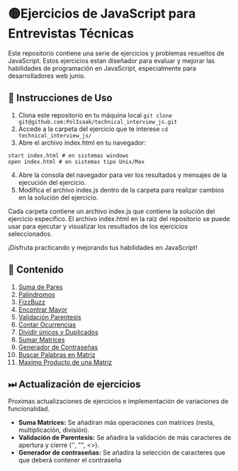 # 🟡Ejercicios de JavaScript para Entrevistas Técnicas

Este repositorio contiene una serie de ejercicios y problemas resueltos de JavaScript. 
Estos ejercicios estan diseñador para evaluar y mejorar las habilidades de programación en JavaScript, 
especialmente para desarrolladores web junio.

## 📏 Instrucciones de Uso
1. Clona este repositorio en tu máquina local `git clone git@github.com:PolIsaak/technical_interview_js.git`
2. Accede a la carpeta del ejercicio que te interese `cd technical_interview_js/`
3. Abre el archivo index.html en tu navegador:
```
start index.html # en sistemas windows
open index.html # en sistemas tipo Unix/Max
```
4. Abre la consola del navegador para ver los resultados y mensajes de la ejecución del ejercicio.
5. Modifica el archivo index.js dentro de la carpeta para realizar cambios en la solución del ejercicio.

Cada carpeta contiene un archivo index.js que contiene la solución del ejercicio específico. 
El archivo index.html en la raíz del repositorio se puede usar para ejecutar y visualizar los resultados de los ejercicios seleccionados.

¡Disfruta practicando y mejorando tus habilidades en JavaScript!

## 📁 Contenido
1. [Suma de Pares](https://github.com/PolIsaak/technical_interview_js/tree/main/Suma%20Pares)
2. [Palíndromos](https://github.com/PolIsaak/technical_interview_js/tree/main/Palindromo)
3. [FizzBuzz](https://github.com/PolIsaak/technical_interview_js/tree/main/FizzBuzz)
4. [Encontrar Mayor](https://github.com/PolIsaak/technical_interview_js/tree/main/Encontrar%20Numero%20Mayor)
5. [Validación Parentesis](https://github.com/PolIsaak/technical_interview_js/tree/main/Validar%20Parentesis)
7. [Contar Ocurrencias](https://github.com/PolIsaak/technical_interview_js/tree/main/Contar%20Ocurrencias)
8. [Dividir únicos y Duplicados](https://github.com/PolIsaak/technical_interview_js/tree/main/Encontrar%20Duplicados)
9. [Sumar Matrices](https://github.com/PolIsaak/technical_interview_js/tree/main/Suma%20Matrices)
10. [Generador de Contraseñas](https://github.com/PolIsaak/technical_interview_js/tree/main/Generador%20Passwords)
11. [Buscar Palabras en Matriz](https://github.com/PolIsaak/technical_interview_js/tree/main/Buscar%20Palabra%20en%20Matriz)
12. [Maximo Producto de una Matriz](https://github.com/PolIsaak/technical_interview_js/tree/main/Maximo%20Producto%20de%20Matriz)

## ⏭ Actualización de ejercicios
Proximas actualizaciones de ejercicios e implementación de variaciones de funcionalidad.

- **Suma Matrices:** Se añadiran más operaciones con matrices (resta, multiplicación, división).
- **Validación de Parentesis:** Se añadira la validación de más caracteres de apertura y cierre ('', "", <>).
- **Generador de contraseñas:** Se añadira la selección de caracteres que que deberá contener el contraseña